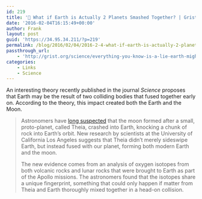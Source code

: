 ```yaml
---
id: 219
title: '🔗 What if Earth is Actually 2 Planets Smashed Together? | Grist'
date: '2016-02-04T16:15:49+00:00'
author: Frank
layout: post
guid: 'https://34.95.34.211/?p=219'
permalink: /blog/2016/02/04/2016-2-4-what-if-earth-is-actually-2-planets-smashed-together-grist/
passthrough_url:
    - 'http://grist.org/science/everything-you-know-is-a-lie-earth-might-actually-be-2-planets-smashed-together/'
categories:
    - Links
    - Science
---
```


An interesting theory recently published in the journal *Science* proposes that Earth may be the result of two colliding bodies that fused together early on. According to the theory, this impact created both the Earth and the Moon.

> Astronomers have [long suspected](http://www.sciencealert.com/crash-a-ah-our-moon-has-a-history-of-violence) that the moon formed after a small, proto-planet, called Theia, crashed into Earth, knocking a chunk of rock into Earth’s orbit. New research by scientists at the University of California Los Angeles suggests that Theia didn’t merely sideswipe Earth, but instead fused with our planet, forming both modern Earth and the moon.
> 
> The new evidence comes from an analysis of oxygen isotopes from both volcanic rocks and lunar rocks that were brought to Earth as part of the Apollo missions. The astronomers found that the isotopes share a unique fingerprint, something that could only happen if matter from Theia and Earth thoroughly mixed together in a head-on collision.

<div class="
          image-block-outer-wrapper
          layout-caption-hidden
          design-layout-inline
          
          
          
        " data-test="image-block-inline-outer-wrapper"><figure class="
              sqs-block-image-figure
              intrinsic
            " style="max-width:3000px;"><div class="image-block-wrapper" data-animation-override="" data-animation-role="image"><div class="sqs-image-shape-container-element
              
          
        
              has-aspect-ratio
            " style="
                position: relative;
                
                  padding-bottom:80%;
                
                overflow: hidden;
              "><noscript>![](https://images.squarespace-cdn.com/content/v1/5070e334e4b00907bc18faef/1454602079161-1YJROC6179MJ1YSG4TWI/image-asset.jpeg)</noscript>![](https://images.squarespace-cdn.com/content/v1/5070e334e4b00907bc18faef/1454602079161-1YJROC6179MJ1YSG4TWI/image-asset.jpeg)</div></div></figure></div>Everything you know is a lie: Earth might actually be 2 planets smashed together | [Grist](http://grist.org/science/everything-you-know-is-a-lie-earth-might-actually-be-2-planets-smashed-together/)